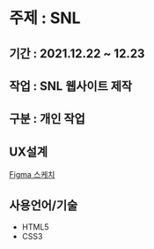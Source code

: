 # 주제 : SNL
## 기간 : 2021.12.22 ~ 12.23
## 작업 : SNL 웹사이트 제작
## 구분 : 개인 작업
## UX설계
[Figma 스케치](https://www.figma.com/file/mMbfkzpr6ZwOdCRQQNhBdw/SNL?node-id=0%3A1)
## 사용언어/기술
* HTML5 
* CSS3
